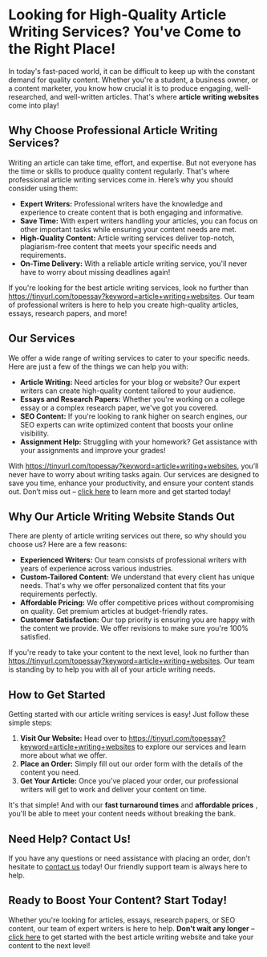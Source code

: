 # Looking for High-Quality Article Writing Services? You've Come to the Right Place!

In today's fast-paced world, it can be difficult to keep up with the constant demand for quality content. Whether you're a student, a business owner, or a content marketer, you know how crucial it is to produce engaging, well-researched, and well-written articles. That's where **article writing websites** come into play!

## Why Choose Professional Article Writing Services?

Writing an article can take time, effort, and expertise. But not everyone has the time or skills to produce quality content regularly. That's where professional article writing services come in. Here’s why you should consider using them:

- **Expert Writers:** Professional writers have the knowledge and experience to create content that is both engaging and informative.
- **Save Time:** With expert writers handling your articles, you can focus on other important tasks while ensuring your content needs are met.
- **High-Quality Content:** Article writing services deliver top-notch, plagiarism-free content that meets your specific needs and requirements.
- **On-Time Delivery:** With a reliable article writing service, you'll never have to worry about missing deadlines again!

If you're looking for the best article writing services, look no further than https://tinyurl.com/topessay?keyword=article+writing+websites. Our team of professional writers is here to help you create high-quality articles, essays, research papers, and more!

## Our Services

We offer a wide range of writing services to cater to your specific needs. Here are just a few of the things we can help you with:

- **Article Writing:** Need articles for your blog or website? Our expert writers can create high-quality content tailored to your audience.
- **Essays and Research Papers:** Whether you're working on a college essay or a complex research paper, we've got you covered.
- **SEO Content:** If you're looking to rank higher on search engines, our SEO experts can write optimized content that boosts your online visibility.
- **Assignment Help:** Struggling with your homework? Get assistance with your assignments and improve your grades!

With https://tinyurl.com/topessay?keyword=article+writing+websites, you’ll never have to worry about writing tasks again. Our services are designed to save you time, enhance your productivity, and ensure your content stands out. Don’t miss out – [click here](https://tinyurl.com/topessay?keyword=article+writing+websites) to learn more and get started today!

## Why Our Article Writing Website Stands Out

There are plenty of article writing services out there, so why should you choose us? Here are a few reasons:

- **Experienced Writers:** Our team consists of professional writers with years of experience across various industries.
- **Custom-Tailored Content:** We understand that every client has unique needs. That's why we offer personalized content that fits your requirements perfectly.
- **Affordable Pricing:** We offer competitive prices without compromising on quality. Get premium articles at budget-friendly rates.
- **Customer Satisfaction:** Our top priority is ensuring you are happy with the content we provide. We offer revisions to make sure you're 100% satisfied.

If you're ready to take your content to the next level, look no further than https://tinyurl.com/topessay?keyword=article+writing+websites. Our team is standing by to help you with all of your article writing needs.

## How to Get Started

Getting started with our article writing services is easy! Just follow these simple steps:

1. **Visit Our Website:** Head over to https://tinyurl.com/topessay?keyword=article+writing+websites to explore our services and learn more about what we offer.
2. **Place an Order:** Simply fill out our order form with the details of the content you need.
3. **Get Your Article:** Once you've placed your order, our professional writers will get to work and deliver your content on time.

It's that simple! And with our **fast turnaround times** and **affordable prices** , you'll be able to meet your content needs without breaking the bank.

## Need Help? Contact Us!

If you have any questions or need assistance with placing an order, don't hesitate to [contact us](https://tinyurl.com/topessay?keyword=article+writing+websites) today! Our friendly support team is always here to help.

## Ready to Boost Your Content? Start Today!

Whether you're looking for articles, essays, research papers, or SEO content, our team of expert writers is here to help. **Don't wait any longer** – [click here](https://tinyurl.com/topessay?keyword=article+writing+websites) to get started with the best article writing website and take your content to the next level!
